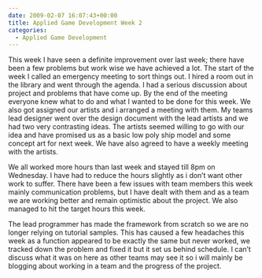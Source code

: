```yaml
---
date: 2009-02-07 16:07:43+00:00
title: Applied Game Development Week 2
categories:
  - Applied Game Development
---
```


This week I have seen a definite improvement over last week; there have been a few problems but work wise we have achieved a lot. The start of the week I called an emergency meeting to sort things out. I hired a room out in the library and went through the agenda. I had a serious discussion about project and problems that have come up. By the end of the meeting everyone knew what to do and what I wanted to be done for this week. We also got assigned our artists and i arranged a meeting with them. My teams lead designer went over the design document with the lead artists and we had two very contrasting ideas. The artists seemed willing to go with our idea and have promised us as a basic low poly ship model and some concept art for next week. We have also agreed to have a weekly meeting with the artists.

We all worked more hours than last week and stayed till 8pm on Wednesday. I have had to reduce the hours slightly as i don’t want other work to suffer. There have been a few issues with team members this week mainly communication problems, but I have dealt with them and as a team we are working better and remain optimistic about the project. We also managed to hit the target hours this week.

The lead programmer has made the framework from scratch so we are no longer relying on tutorial samples. This has caused a few headaches this week as a function appeared to be exactly the same but never worked, we tracked down the problem and fixed it but it set us behind schedule. I can’t discuss what it was on here as other teams may see it so i will mainly be blogging about working in a team and the progress of the project.
